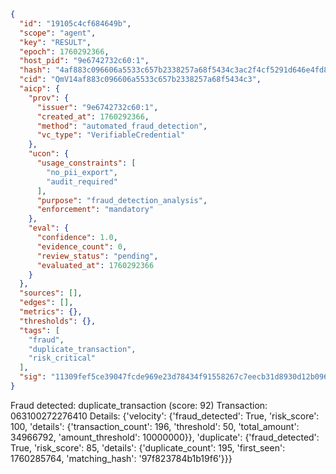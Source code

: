```json
{
  "id": "19105c4cf684649b",
  "scope": "agent",
  "key": "RESULT",
  "epoch": 1760292366,
  "host_pid": "9e6742732c60:1",
  "hash": "4af883c096606a5533c657b2338257a68f5434c3ac2f4cf5291d646e4fd811a8",
  "cid": "QmV14af883c096606a5533c657b2338257a68f5434c3",
  "aicp": {
    "prov": {
      "issuer": "9e6742732c60:1",
      "created_at": 1760292366,
      "method": "automated_fraud_detection",
      "vc_type": "VerifiableCredential"
    },
    "ucon": {
      "usage_constraints": [
        "no_pii_export",
        "audit_required"
      ],
      "purpose": "fraud_detection_analysis",
      "enforcement": "mandatory"
    },
    "eval": {
      "confidence": 1.0,
      "evidence_count": 0,
      "review_status": "pending",
      "evaluated_at": 1760292366
    }
  },
  "sources": [],
  "edges": [],
  "metrics": {},
  "thresholds": {},
  "tags": [
    "fraud",
    "duplicate_transaction",
    "risk_critical"
  ],
  "sig": "11309fef5ce39047fcde969e23d78434f91558267c7eecb31d8930d12b096a92"
}
```

Fraud detected: duplicate_transaction (score: 92)
Transaction: 063100272276410
Details: {'velocity': {'fraud_detected': True, 'risk_score': 100, 'details': {'transaction_count': 196, 'threshold': 50, 'total_amount': 34966792, 'amount_threshold': 10000000}}, 'duplicate': {'fraud_detected': True, 'risk_score': 85, 'details': {'duplicate_count': 195, 'first_seen': 1760285764, 'matching_hash': '97f823784b1b19f6'}}}